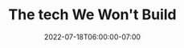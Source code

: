 ---
date: 2022-07-18T06:00:00-07:00
title: "The tech We Won't Build"
ogtitle: "The tech We Won't Build"
description: |
    Where should tech builders draw the line on AI for military or surveillance? Just because it can be built, doesn't mean it should be. At what point do we blow the whistle, call out the boss, and tell the world? Find out what it's like to sound the alarm from inside a big tech company.
ogdescription: "Where should tech builders draw the line on AI for military or surveillance? Just because it can be built, doesn't mean it should be. At what point do we blow the whistle, call out the boss, and tell the world? Find out what it's like to sound the alarm from inside a big tech company."
number: 39
season: 6
seasonepisode: 1
url: /season6/episode1/
embed: "67d5b12c-ba8f-4bb4-a3ee-2adf3225bec7"
mp3: ""
categories: "episodes"
host: "Bridget Todd"
shownotes: |
    [Laura Nolan](https://2022.internethealthreport.org/story/say-no-to-killer-robots-laura-nolan/) shares the story behind her decision to leave Google in 2018 over their involvement in Project Maven, a Pentagon project which used AI by Google.

    [Yves Moreau](https://2022.internethealthreport.org/story/scientists-lets-push-back-yves-moreau/) explains why he is calling on academic journals and international publishers to retract papers that use facial recognition and DNA profiling of minority groups.

    [Yeshimabeit Milner](https://2022.internethealthreport.org/story/calling-out-data-weapons-yeshimabeit-milner/) describes how the non-profit [Data for Black Lives](https://d4bl.org) is pushing back against use of AI powered tools used to surveil and criminalize Black and Brown communities.

    [Shmyla Khan](https://2022.internethealthreport.org/story/tech-broken-promise-shmyla-khan/), describes being at the receiving end of technologies developed by foreign superpowers as a researcher with the [Digital Rights Foundation](https://digitalrightsfoundation.pk/) in Pakistan.

    IRL is an original podcast from Mozilla, the non-profit behind Firefox. In Season 6, host Bridget Todd shares stories of people who make AI more trustworthy in real life. This season doubles as Mozilla's 2022 Internet Health Report. Go to the report for show notes, transcripts, and more.
transcript: |

    [Read the transcript](https://2022.internethealthreport.org/irl-transcript-the-tech-we-wont-build/)

---